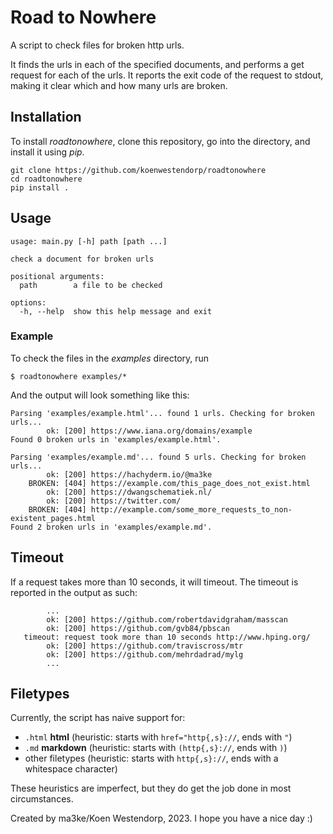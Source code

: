 # Road to Nowhere

A script to check files for broken http urls.

It finds the urls in each of the specified documents, and performs a get request for each of the urls.
It reports the exit code of the request to stdout, making it clear which and how many urls are broken.

## Installation

To install _roadtonowhere_, clone this repository, go into the directory, and install it using _pip_.

```console
git clone https://github.com/koenwestendorp/roadtonowhere
cd roadtonowhere
pip install .
```

## Usage

```
usage: main.py [-h] path [path ...]

check a document for broken urls

positional arguments:
  path        a file to be checked

options:
  -h, --help  show this help message and exit
```

### Example

To check the files in the _examples_ directory, run

```console
$ roadtonowhere examples/*
```

And the output will look something like this:

```
Parsing 'examples/example.html'... found 1 urls. Checking for broken urls...
        ok: [200] https://www.iana.org/domains/example
Found 0 broken urls in 'examples/example.html'.

Parsing 'examples/example.md'... found 5 urls. Checking for broken urls...
        ok: [200] https://hachyderm.io/@ma3ke
    BROKEN: [404] https://example.com/this_page_does_not_exist.html
        ok: [200] https://dwangschematiek.nl/
        ok: [200] https://twitter.com/
    BROKEN: [404] http://example.com/some_more_requests_to_non-existent_pages.html
Found 2 broken urls in 'examples/example.md'.
```

## Timeout

If a request takes more than 10 seconds, it will timeout.
The timeout is reported in the output as such:

```
        ...
        ok: [200] https://github.com/robertdavidgraham/masscan
        ok: [200] https://github.com/gvb84/pbscan
   timeout: request took more than 10 seconds http://www.hping.org/
        ok: [200] https://github.com/traviscross/mtr
        ok: [200] https://github.com/mehrdadrad/mylg
        ...
```

## Filetypes

Currently, the script has naive support for:

- `.html` **html** (heuristic: starts with `href="http{,s}://`, ends with `"`)
- `.md` **markdown** (heuristic: starts with `(http{,s}://`, ends with `)`)
- other filetypes (heuristic: starts with `http{,s}://`, ends with a whitespace character)

These heuristics are imperfect, but they do get the job done in most circumstances.

Created by ma3ke/Koen Westendorp, 2023. I hope you have a nice day :)
